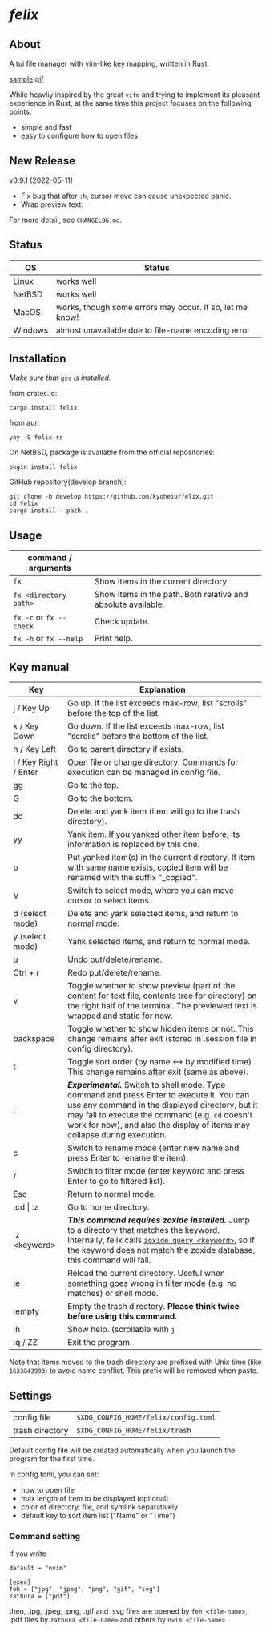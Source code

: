 # _felix_

## About

A tui file manager with vim-like key mapping, written in Rust.  

[sample gif](https://github.com/kyoheiu/felix/blob/main/screenshots/sample.gif)

While heavliy inspired by the great `vifm` and trying to implement its pleasant experience in Rust, at the same time this project focuses on the following points:

- simple and fast
- easy to configure how to open files

## New Release

v0.9.1 (2022-05-11)
- Fix bug that after `:h`, cursor move can cause unexpected panic.
- Wrap preview text.

For more detail, see `CHANGELOG.md`.

## Status

| OS      | Status                                                   |
| ------- | -------------------------------------------------------- |
| Linux   | works well                                               |
| NetBSD  | works well                                               |
| MacOS   | works, though some errors may occur. if so, let me know! |
| Windows | almost unavailable due to file-name encoding error       |

## Installation

_Make sure that `gcc` is installed._

from crates.io:

```
cargo install felix
```

from aur:

```
yay -S felix-rs
```

On NetBSD, package is available from the official repositories:

```
pkgin install felix
```

GitHub repository(develop branch):

```
git clone -b develop https://github.com/kyoheiu/felix.git
cd felix
cargo install --path .
```

## Usage

| command / arguments     |                                                               |
| ----------------------- | ------------------------------------------------------------- |
| `fx`                    | Show items in the current directory.                          |
| `fx <directory path>`   | Show items in the path. Both relative and absolute available. |
| `fx -c` or `fx --check` | Check update.                                                 |
| `fx -h` or `fx --help`  | Print help.                                                   |

## Key manual

| Key                   | Explanation                                                                                                                                                                                                                                                                     |
| --------------------- | ------------------------------------------------------------------------------------------------------------------------------------------------------------------------------------------------------------------------------------------------------------------------------- |
| j / Key Up            | Go up. If the list exceeds max-row, list "scrolls" before the top of the list.                                                                                                                                                                                                  |
| k / Key Down          | Go down. If the list exceeds max-row, list "scrolls" before the bottom of the list.                                                                                                                                                                                             |
| h / Key Left          | Go to parent directory if exists.                                                                                                                                                                                                                                               |
| l / Key Right / Enter | Open file or change directory. Commands for execution can be managed in config file.                                                                                                                                                                                            |
| gg                    | Go to the top.                                                                                                                                                                                                                                                                  |
| G                     | Go to the bottom.                                                                                                                                                                                                                                                               |
| dd                    | Delete and yank item (item will go to the trash directory).                                                                                                                                                                                                                     |
| yy                    | Yank item. If you yanked other item before, its information is replaced by this one.                                                                                                                                                                                            |
| p                     | Put yanked item(s) in the current directory. If item with same name exists, copied item will be renamed with the suffix "\_copied".                                                                                                                                             |
| V                     | Switch to select mode, where you can move cursor to select items.                                                                                                                                                                                                               |
| d (select mode)       | Delete and yank selected items, and return to normal mode.                                                                                                                                                                                                                      |
| y (select mode)       | Yank selected items, and return to normal mode.                                                                                                                                                                                                                                 |
| u                     | Undo put/delete/rename.                                                                                                                                                                                                                                                         |
| Ctrl + r              | Redo put/delete/rename.                                                                                                                                                                                                                                                         |
| v                     | Toggle whether to show preview (part of the content for text file, contents tree for directory) on the right half of the terminal. The previewed text is wrapped and static for now.                                                                                                                                              |
| backspace             | Toggle whether to show hidden items or not. This change remains after exit (stored in .session file in config directory).                                                                                                                                                       |
| t                     | Toggle sort order (by name <-> by modified time). This change remains after exit (same as above).                                                                                                                                                                               |
| :                     | **_Experimantal._** Switch to shell mode. Type command and press Enter to execute it. You can use any command in the displayed directory, but it may fail to execute the command (e.g. `cd` doesn't work for now), and also the display of items may collapse during execution. |
| c                     | Switch to rename mode (enter new name and press Enter to rename the item).                                                                                                                                                                                                      |
| /                     | Switch to filter mode (enter keyword and press Enter to go to filtered list).                                                                                                                                                                                                   |
| Esc                   | Return to normal mode.                                                                                                                                                                                                                                                          |
| :cd \| :z             | Go to home directory.                                                                                                                                                                                                                                                           |
| :z \<keyword\>        | **_This command requires zoxide installed._** Jump to a directory that matches the keyword. Internally, felix calls [`zoxide query <keyword>`](https://man.archlinux.org/man/zoxide-query.1.en), so if the keyword does not match the zoxide database, this command will fail.  |
| :e                    | Reload the current directory. Useful when something goes wrong in filter mode (e.g. no matches) or shell mode.                                                                                                                                                                  |
| :empty                | Empty the trash directory. **Please think twice before using this command.**                                                                                                                                                                                                    |
| :h                    | Show help. (scrollable with `j` | `k` | `Up` | `Down`)                                                                                                                                                                                                                                                                   |
| :q / ZZ               | Exit the program.                                                                                                                                                                                                                                                               |

Note that items moved to the trash directory are prefixed with Unix time (like `1633843993`) to avoid name conflict. This prefix will be removed when paste.

## Settings

|                 |                                      |
| --------------- | ------------------------------------ |
| config file     | `$XDG_CONFIG_HOME/felix/config.toml` |
| trash directory | `$XDG_CONFIG_HOME/felix/trash`       |

Default config file will be created automatically when you launch the program for the first time.

In config.toml, you can set:

- how to open file
- max length of item to be displayed (optional)
- color of directory, file, and symlink separatively
- default key to sort item list ("Name" or "Time")

### Command setting

If you write

```
default = "nvim"

[exec]
feh = ["jpg", "jpeg", "png", "gif", "svg"]
zathura = ["pdf"]
```

then, .jpg, .jpeg, .png, .gif and .svg files are opened by `feh <file-name>`, .pdf files by `zathura <file-name>` and others by `nvim <file-name>` .
